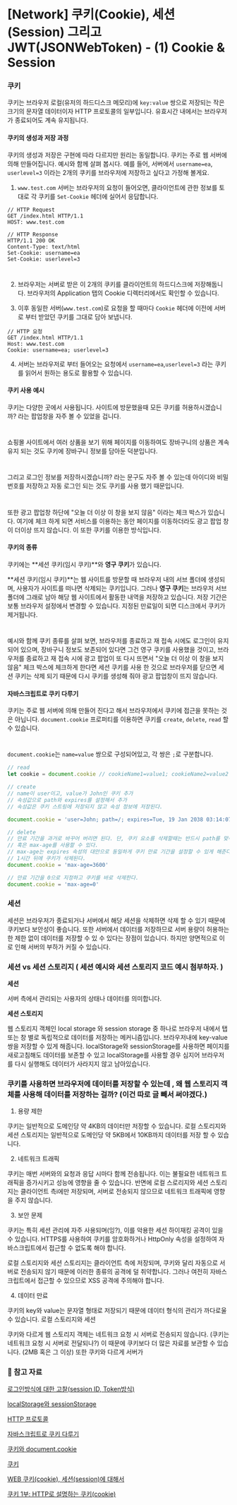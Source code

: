 # [Network] 쿠키(Cookie), 세션(Session) 그리고 JWT(JSONWebToken) - (1) Cookie & Session

### **쿠키**

쿠키는 브라우저 로컬(유저의 하드디스크 메모리)에 `key:value` 쌍으로 저장되는 작은 크기의 문자열 데이터이자 HTTP 프로토콜의 일부입니다. 유효시간 내에서는 브라우저가 종료되어도 계속 유지됩니다.

#### **쿠키의 생성과 저장 과정**

쿠키의 생성과 저장은 구현에 따라 다르지만 원리는 동일합니다. 쿠키는 주로 웹 서버에 의해 만들어집니다. 예시와 함께 살펴 봅시다. 예를 들어, 서버에서 `username=ea`, `userlevel=3` 이라는 2개의 쿠키를 브라우저에 저장하고 싶다고 가정해 볼게요.

1. `www.test.com` 서버는 브라우저의 요청이 들어오면, 클라이언트에 관한 정보를 토대로 각 쿠키를 `Set-Cookie` 헤더에 실어서 응답합니다.

```
// HTTP Request
GET /index.html HTTP/1.1
HOST: www.test.com
```

```
// HTTP Response
HTTP/1.1 200 OK
Content-Type: text/html
Set-Cookie: username=ea
Set-Cookie: userlevel=3
```

#

2. 브라우저는 서버로 받은 이 2개의 쿠키를 클라이언트의 하드디스크에 저장해둡니다. 브라우저의 Application 탭의 Cookie 디렉터리에서도 확인할 수 있습니다.

3. 이후 동일한 서버(`www.test.com`)로 요청을 할 때마다 `Cookie` 헤더에 이전에 서버로 부터 받았던 쿠키를 그대로 담아 보냅니다.

```
// HTTP 요청
GET /index.html HTTP/1.1
Host: www.test.com
Cookie: username=ea; userlevel=3
```

4. 서버는 브라우저로 부터 들어오는 요청에서 `username=ea`,`userlevel=3` 라는 쿠키를 읽어서 원하는 용도로 활용할 수 있습니다.

#### 쿠키 사용 예시

쿠키는 다양한 곳에서 사용됩니다. 사이트에 방문했을때 모든 쿠키를 허용하시겠습니까? 라는 팝업창을 자주 볼 수 있었을 겁니다.

#

쇼핑몰 사이트에서 여러 상품을 보기 위해 페이지를 이동하여도 장바구니의 상품은 계속 유지 되는 것도 쿠키에 장바구니 정보를 담아둔 덕분입니다.

#

그리고 로그인 정보를 저장하시겠습니까? 라는 문구도 자주 볼 수 있는데 아이디와 비밀번호를 저장하고 자동 로그인 되는 것도 쿠키를 사용 했기 때문입니다.

#

또한 광고 팝업창 하단에 "오늘 더 이상 이 창을 보지 않음" 이라는 체크 박스가 있습니다. 여기에 체크 하게 되면 서비스를 이용하는 동안 페이지를 이동하더라도 광고 팝업 창이 더이상 뜨지 않습니다. 이 또한 쿠키를 이용한 방식입니다.

#### 쿠키의 종류

쿠키에는 **세션 쿠키(임시 쿠키)**와 **영구 쿠키**가 있습니다.

**세션 쿠키(임시 쿠키)**는 웹 사이트를 방문할 때 브라우저 내의 서브 폴더에 생성되며, 사용자가 사이트를 떠나면 삭제되는 쿠키입니다. 그러나 **영구 쿠키**는 브라우저 서브 폴더에 그래로 남아 해당 웹 사이트에서 활동한 내역을 저장하고 있습니다. 저장 기간은 보통 브라우저 설정에서 변경할 수 있습니다. 지정된 만료일이 되면 디스크에서 쿠키가 제거됩니다.

#

예시와 함께 쿠키 종류를 살펴 보면, 브라우저를 종료하고 재 접속 시에도 로그인이 유지되어 있으며, 장바구니 정보도 보존되어 있다면 그건 영구 쿠키를 사용했을 것이고, 브라우저를 종료하고 재 접속 시에 광고 팝업이 또 다시 뜨면서 "오늘 더 이상 이 창을 보지 않음" 체크 박스에 체크하게 한다면 세션 쿠키를 사용 한 것으로 브라우저를 닫으면 세션 쿠키는 삭제 되기 때문에 다시 쿠키를 생성해 줘야 광고 팝업창이 뜨지 않습니다.

#### 자바스크립트로 쿠키 다루기

쿠키는 주로 웹 서버에 의해 만들어 진다고 해서 브라우저에서 쿠키에 접근을 못하는 것은 아닙니다. `document.cookie` 프로퍼티를 이용하면 쿠키를 `create`, `delete`, `read` 할 수 있습니다.

#

`document.cookie`는 `name=value` 쌍으로 구성되어있고, 각 쌍은 `;`로 구분합니다.

```js
// read
let cookie = document.cookie // cookieName1=value1; cookieName2=value2

// create
// name이 user이고, value가 John인 쿠키 추가
// 속성값으로 path와 expires를 설정해서 추가
// 속성값은 쿠키 스트링에 저장되지 않고 속성 정보에 저장된다.

document.cookie = 'user=John; path=/; expires=Tue, 19 Jan 2038 03:14:07 GMT'

// delete
// 만료 기간을 과거로 바꾸어 버리면 된다. 단, 쿠키 요소를 삭제할때는 반드시 path를 맞춰야 한다.
// 혹은 max-age를 사용할 수 있다.
// max-age는 expires 속성의 대안으로 동일하게 쿠키 만료 기간을 설정할 수 있게 해준다.
// 1시간 뒤에 쿠키가 삭제된다.
document.cookie = 'max-age=3600'

// 만료 기간을 0으로 지정하고 쿠키를 바로 삭제한다.
document.cookie = 'max-age=0'
```

### **세션**

세션은 브라우저가 종료되거나 서버에서 해당 세션을 삭제하면 삭제 할 수 있기 때문에 쿠키보다 보안성이 좋습니다. 또한 서버에서 데이터를 저장하므로 서버 용량이 허용하는 한 제한 없이 데이터를 저장할 수 있 수 있다는 장점이 있습니다. 하지만 양면적으로 이로 인해 서버의 부하가 커질 수 있습니다.

### **세션 vs 세션 스토리지 ( 세션 예시와 세션 스토리지 코드 예시 첨부하자. )**

**세션**

서버 측에서 관리되는 사용자의 상태나 데이터를 의미합니다.

**세션 스토리지**

웹 스토리지 객체인 local storage 와 session storage 중 하나로 브라우저 내에서 탭 또는 창 별로 독립적으로 데이터를 저장하는 메커니즘입니다. 브라우저내에 key-value 쌍을 저장할 수 있게 해줍니다. localStorage와 sessionStorage를 사용하면 페이지를 새로고침해도 데이터를 보존할 수 있고 localStorage를 사용할 경우 심지어 브라우저를 다시 실행해도 데이터가 사라지지 않고 남아있습니다.

### 쿠키를 사용하면 브라우저에 데이터를 저장할 수 있는데 , 왜 웹 스토리지 객체를 사용해 데이터를 저장하는 걸까? (이건 따로 글 빼서 써야겠다.)

1.  용량 제한

쿠키는 일반적으로 도메인당 약 4KB의 데이터만 저장할 수 있습니다. 로컬 스토리지와 세션 스토리지는 일반적으로 도메인당 약 5KB에서 10KB까지 데이터를 저장 할 수 있습니다.

2.  네트워크 트래픽

쿠키는 매번 서버와의 요청과 응답 시마다 함께 전송됩니다. 이는 불필요한 네트워크 트래픽을 증가시키고 성능에 영향을 줄 수 있습니다. 반면에 로컬 스로리지와 세션 스토리지는 클라이언트 측i에만 저장되며, 서버로 전송되지 않으므로 네트워크 트래픽에 영향을 주지 않습니다.

3.  보안 문제

쿠키는 특히 세션 관리에 자주 사용되며(잉?), 이를 악용한 세션 하이재킹 공격이 있을 수 있습니다. HTTPS를 사용하여 쿠키를 암호화하거나 HttpOnly 속성을 설정하여 자바스크립트에서 접근할 수 없도록 해야 합니다.

로컬 스토리지와 세션 스토리지는 클라이언트 측에 저장되며, 쿠키와 달리 자동으로 서버로 전송되지 않기 때문에 이러한 종류의 공격에 덜 취약합니다. 그러나 여전히 자바스크립트에서 접근할 수 있으므로 XSS 공격에 주의해야 합니다.

4.  데이터 만료

쿠키의 key와 value는 문자열 형태로 저장되기 때문에 데이터 형식의 관리가 까다로울 수 있습니다. 로컬 스토리지와 세션

쿠키와 다르게 웹 스토리지 객체는 네트워크 요청 시 서버로 전송되지 않습니다. (쿠키는 네트워크 요청 시 서버로 전달되나?) 이 때문에 쿠키보다 더 많은 자료를 보관할 수 있습니다. (2MB 혹은 그 이상) 또한 쿠키와 다르게 서버가

### 🦋 참고 자료

[로그인방식에 대한 고찰(session ID, Token방식)](https://velog.io/@chhw130/%EB%A1%9C%EA%B7%B8%EC%9D%B8%EB%B0%A9%EC%8B%9D%EC%97%90-%EB%8C%80%ED%95%9C-%EA%B3%A0%EC%B0%B0session-ID-Token%EB%B0%A9%EC%8B%9D)

[localStorage와 sessionStorage](https://ko.javascript.info/localstorage)

[HTTP 프로토콜](https://docs.tosspayments.com/resources/glossary/http-protocol#http-%ED%94%84%EB%A1%9C%ED%86%A0%EC%BD%9C)

[자바스크립트로 쿠키 다루기](https://inpa.tistory.com/entry/JS-%F0%9F%93%9A-%EC%BF%A0%ED%82%A4Cookie-%EB%8B%A4%EB%A3%A8%EA%B8%B0)

[쿠키와 document.cookie](https://ko.javascript.info/cookie)

[쿠키](https://www.oss.kr/info_techtip/show/236f8b36-d60b-42ce-a486-c70f0aa51a35)

[WEB 쿠키(cookie), 세션(session)에 대해서](https://velog.io/@reasonz/2022.04.06-WEB-%EC%BF%A0%ED%82%A4cookie-%EC%84%B8%EC%85%98session%EC%97%90-%EB%8C%80%ED%95%B4%EC%84%9C)

[쿠키 1부: HTTP로 설명하는 쿠키(cookie)](https://www.daleseo.com/http-cookies/)
